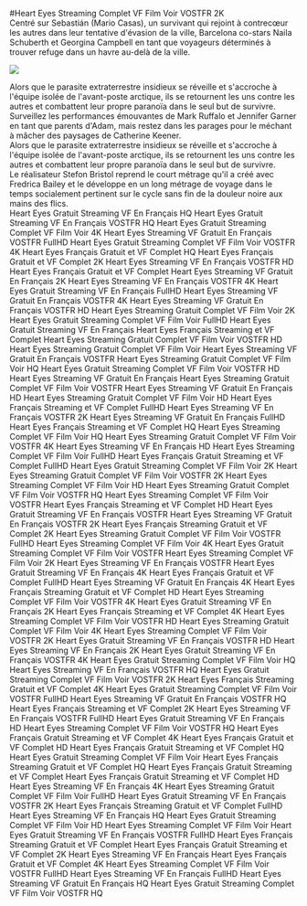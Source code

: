 #Heart Eyes Streaming Complet VF Film Voir VOSTFR 2K  
Centré sur Sebastián (Mario Casas), un survivant qui rejoint à contrecœur les autres dans leur tentative d'évasion de la ville,  Barcelona co-stars Naila Schuberth et Georgina Campbell en tant que voyageurs déterminés à trouver refuge dans un havre au-delà de la ville.  
  
[![](https://i.imgur.com/qSNzIqt.png)](https://movie.rssnews.media/WKtGDBi.php)  
  
Alors que le parasite extraterrestre insidieux se réveille et s'accroche à l'équipe isolée de l'avant-poste arctique, ils se retournent les uns contre les autres et combattent leur propre paranoïa dans le seul but de survivre.  
Surveillez les performances émouvantes de Mark Ruffalo et Jennifer Garner en tant que parents d'Adam, mais restez dans les parages pour le méchant à mâcher des paysages de Catherine Keener.  
Alors que le parasite extraterrestre insidieux se réveille et s'accroche à l'équipe isolée de l'avant-poste arctique, ils se retournent les uns contre les autres et combattent leur propre paranoïa dans le seul but de survivre.  
Le réalisateur Stefon Bristol reprend le court métrage qu'il a créé avec Fredrica Bailey et le développe en un long métrage de voyage dans le temps socialement pertinent sur le cycle sans fin de la douleur noire aux mains des flics.  
Heart Eyes Gratuit Streaming VF En Français HQ
Heart Eyes Gratuit Streaming VF En Français VOSTFR HQ
Heart Eyes Gratuit Streaming Complet VF Film Voir 4K
Heart Eyes Streaming VF Gratuit En Français VOSTFR FullHD
Heart Eyes Gratuit Streaming Complet VF Film Voir VOSTFR 4K
Heart Eyes Français Gratuit et VF Complet HQ
Heart Eyes Français Gratuit et VF Complet 2K
Heart Eyes Streaming VF En Français VOSTFR HD
Heart Eyes Français Gratuit et VF Complet
Heart Eyes Streaming VF Gratuit En Français 2K
Heart Eyes Streaming VF En Français VOSTFR 4K
Heart Eyes Gratuit Streaming VF En Français FullHD
Heart Eyes Streaming VF Gratuit En Français VOSTFR 4K
Heart Eyes Streaming VF Gratuit En Français VOSTFR HD
Heart Eyes Streaming Gratuit Complet VF Film Voir 2K
Heart Eyes Gratuit Streaming Complet VF Film Voir FullHD
Heart Eyes Gratuit Streaming VF En Français
Heart Eyes Français Streaming et VF Complet
Heart Eyes Streaming Gratuit Complet VF Film Voir VOSTFR HD
Heart Eyes Streaming Gratuit Complet VF Film Voir
Heart Eyes Streaming VF Gratuit En Français VOSTFR
Heart Eyes Streaming Gratuit Complet VF Film Voir HQ
Heart Eyes Gratuit Streaming Complet VF Film Voir VOSTFR HD
Heart Eyes Streaming VF Gratuit En Français
Heart Eyes Streaming Gratuit Complet VF Film Voir VOSTFR
Heart Eyes Streaming VF Gratuit En Français HD
Heart Eyes Streaming Gratuit Complet VF Film Voir HD
Heart Eyes Français Streaming et VF Complet FullHD
Heart Eyes Streaming VF En Français VOSTFR 2K
Heart Eyes Streaming VF Gratuit En Français FullHD
Heart Eyes Français Streaming et VF Complet HQ
Heart Eyes Streaming Complet VF Film Voir HQ
Heart Eyes Streaming Gratuit Complet VF Film Voir VOSTFR 4K
Heart Eyes Streaming VF En Français HD
Heart Eyes Streaming Complet VF Film Voir FullHD
Heart Eyes Français Gratuit Streaming et VF Complet FullHD
Heart Eyes Gratuit Streaming Complet VF Film Voir 2K
Heart Eyes Streaming Gratuit Complet VF Film Voir VOSTFR 2K
Heart Eyes Streaming Complet VF Film Voir HD
Heart Eyes Streaming Gratuit Complet VF Film Voir VOSTFR HQ
Heart Eyes Streaming Complet VF Film Voir VOSTFR
Heart Eyes Français Streaming et VF Complet HD
Heart Eyes Gratuit Streaming VF En Français VOSTFR
Heart Eyes Streaming VF Gratuit En Français VOSTFR 2K
Heart Eyes Français Streaming Gratuit et VF Complet 2K
Heart Eyes Streaming Gratuit Complet VF Film Voir VOSTFR FullHD
Heart Eyes Streaming Complet VF Film Voir 4K
Heart Eyes Gratuit Streaming Complet VF Film Voir VOSTFR
Heart Eyes Streaming Complet VF Film Voir 2K
Heart Eyes Streaming VF En Français VOSTFR
Heart Eyes Gratuit Streaming VF En Français 4K
Heart Eyes Français Gratuit et VF Complet FullHD
Heart Eyes Streaming VF Gratuit En Français 4K
Heart Eyes Français Streaming Gratuit et VF Complet HD
Heart Eyes Streaming Complet VF Film Voir VOSTFR 4K
Heart Eyes Gratuit Streaming VF En Français 2K
Heart Eyes Français Streaming et VF Complet 4K
Heart Eyes Streaming Complet VF Film Voir VOSTFR HD
Heart Eyes Streaming Gratuit Complet VF Film Voir 4K
Heart Eyes Streaming Complet VF Film Voir VOSTFR 2K
Heart Eyes Gratuit Streaming VF En Français VOSTFR HD
Heart Eyes Streaming VF En Français 2K
Heart Eyes Gratuit Streaming VF En Français VOSTFR 4K
Heart Eyes Gratuit Streaming Complet VF Film Voir HQ
Heart Eyes Streaming VF En Français VOSTFR HQ
Heart Eyes Gratuit Streaming Complet VF Film Voir VOSTFR 2K
Heart Eyes Français Streaming Gratuit et VF Complet 4K
Heart Eyes Gratuit Streaming Complet VF Film Voir VOSTFR FullHD
Heart Eyes Streaming VF Gratuit En Français VOSTFR HQ
Heart Eyes Français Streaming et VF Complet 2K
Heart Eyes Streaming VF En Français VOSTFR FullHD
Heart Eyes Gratuit Streaming VF En Français HD
Heart Eyes Streaming Complet VF Film Voir VOSTFR HQ
Heart Eyes Français Gratuit Streaming et VF Complet 4K
Heart Eyes Français Gratuit et VF Complet HD
Heart Eyes Français Gratuit Streaming et VF Complet HQ
Heart Eyes Gratuit Streaming Complet VF Film Voir
Heart Eyes Français Streaming Gratuit et VF Complet HQ
Heart Eyes Français Gratuit Streaming et VF Complet
Heart Eyes Français Gratuit Streaming et VF Complet HD
Heart Eyes Streaming VF En Français 4K
Heart Eyes Streaming Gratuit Complet VF Film Voir FullHD
Heart Eyes Gratuit Streaming VF En Français VOSTFR 2K
Heart Eyes Français Streaming Gratuit et VF Complet FullHD
Heart Eyes Streaming VF En Français HQ
Heart Eyes Gratuit Streaming Complet VF Film Voir HD
Heart Eyes Streaming Complet VF Film Voir
Heart Eyes Gratuit Streaming VF En Français VOSTFR FullHD
Heart Eyes Français Streaming Gratuit et VF Complet
Heart Eyes Français Gratuit Streaming et VF Complet 2K
Heart Eyes Streaming VF En Français
Heart Eyes Français Gratuit et VF Complet 4K
Heart Eyes Streaming Complet VF Film Voir VOSTFR FullHD
Heart Eyes Streaming VF En Français FullHD
Heart Eyes Streaming VF Gratuit En Français HQ
Heart Eyes Gratuit Streaming Complet VF Film Voir VOSTFR HQ